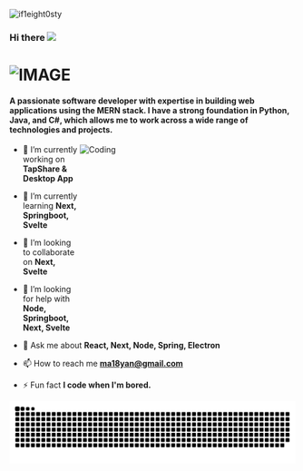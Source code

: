 <p align="left"> <img src="https://komarev.com/ghpvc/?username=if1eight0sty&label=Profile%20views&color=0e75b6&style=flat" alt="if1eight0sty" /> </p>
<h3>Hi there <img src="https://media.giphy.com/media/hvRJCLFzcasrR4ia7z/giphy.gif" width="25px"></a></h3>
<h1>
  <picture>
  <source media="(prefers-color-scheme: dark)" srcset="https://readme-typing-svg.demolab.com/?font=Fira+Code&weight=600&size=30&duration=4500&pause=1000&color=FFFFFF&background=301B5D00&vCenter=true&width=435&lines=I'm+Roshan+Aryan+Majhi!">
  <source media="(prefers-color-scheme: light)" srcset="https://readme-typing-svg.demolab.com?font=Fira+Code&weight=600&size=30&duration=4500&pause=1000&color=000000&background=301B5D00&vCenter=true&width=435&lines=I'm+Roshan+Aryan+Majhi!">
  <img alt="IMAGE" src="http://LIGHT_IMAGE_URL.png">
</picture>
</h1>
<!-- <h1 align="center">Hi 👋, I'm Roshan Aryan Majhi</h1> -->
<h4>A passionate software developer with expertise in building web applications using the MERN stack. I have a strong foundation in Python, Java, and C#, which allows me to work across a wide range of technologies and projects.</h4>
<img align="right" alt="Coding" width="380" height="300" src="https://steamuserimages-a.akamaihd.net/ugc/1631947648964785474/81CBA15178466DD47195A239232202E78987B714/?imw=5000&imh=5000&ima=fit&impolicy=Letterbox&imcolor=%23000000&letterbox=false">


- 🔭 I’m currently working on **TapShare & Desktop App**

- 🌱 I’m currently learning **Next, Springboot, Svelte**

- 👯 I’m looking to collaborate on **Next, Svelte**

- 🤝 I’m looking for help with **Node, Springboot, Next, Svelte**

- 💬 Ask me about **React, Next, Node, Spring, Electron**

- 📫 How to reach me **ma18yan@gmail.com**

- ⚡ Fun fact **I code when I'm bored.**

<picture>
  <source media="(prefers-color-scheme: dark)" srcset="https://raw.githubusercontent.com/if1eight0sty/if1eight0sty/efccf8a16b2e99048cd13471cb57421b847f3833/github-contribution-grid-snake-dark.svg">
  <source media="(prefers-color-scheme: light)" srcset="https://raw.githubusercontent.com/if1eight0sty/if1eight0sty/efccf8a16b2e99048cd13471cb57421b847f3833/github-contribution-grid-snake.svg">
  <img alt="github contribution grid snake animation" src="https://raw.githubusercontent.com/if1eight0sty/if1eight0sty/efccf8a16b2e99048cd13471cb57421b847f3833/github-contribution-grid-snake.svg">
</picture>
<!--
<h3 align="left">Languages and Tools:</h3>
<p align="left"> <a href="https://www.chartjs.org" target="_blank" rel="noreferrer"> <img src="https://www.chartjs.org/media/logo-title.svg" alt="chartjs" width="40" height="40"/> </a> <a href="https://www.w3schools.com/cs/" target="_blank" rel="noreferrer"> <img src="https://raw.githubusercontent.com/devicons/devicon/master/icons/csharp/csharp-original.svg" alt="csharp" width="40" height="40"/> </a> <a href="https://www.w3schools.com/css/" target="_blank" rel="noreferrer"> <img src="https://raw.githubusercontent.com/devicons/devicon/master/icons/css3/css3-original-wordmark.svg" alt="css3" width="40" height="40"/> </a> <a href="https://dart.dev" target="_blank" rel="noreferrer"> <img src="https://www.vectorlogo.zone/logos/dartlang/dartlang-icon.svg" alt="dart" width="40" height="40"/> </a> <a href="https://dotnet.microsoft.com/" target="_blank" rel="noreferrer"> <img src="https://raw.githubusercontent.com/devicons/devicon/master/icons/dot-net/dot-net-original-wordmark.svg" alt="dotnet" width="40" height="40"/> </a> <a href="https://www.electronjs.org" target="_blank" rel="noreferrer"> <img src="https://raw.githubusercontent.com/devicons/devicon/master/icons/electron/electron-original.svg" alt="electron" width="40" height="40"/> </a> <a href="https://expressjs.com" target="_blank" rel="noreferrer"> <img src="https://raw.githubusercontent.com/devicons/devicon/master/icons/express/express-original-wordmark.svg" alt="express" width="40" height="40"/> </a> <a href="https://www.figma.com/" target="_blank" rel="noreferrer"> <img src="https://www.vectorlogo.zone/logos/figma/figma-icon.svg" alt="figma" width="40" height="40"/> </a> <a href="https://flutter.dev" target="_blank" rel="noreferrer"> <img src="https://www.vectorlogo.zone/logos/flutterio/flutterio-icon.svg" alt="flutter" width="40" height="40"/> </a> <a href="https://www.framer.com/" target="_blank" rel="noreferrer"> <img src="https://www.vectorlogo.zone/logos/framer/framer-icon.svg" alt="framer" width="40" height="40"/> </a> <a href="https://git-scm.com/" target="_blank" rel="noreferrer"> <img src="https://www.vectorlogo.zone/logos/git-scm/git-scm-icon.svg" alt="git" width="40" height="40"/> </a> <a href="https://www.w3.org/html/" target="_blank" rel="noreferrer"> <img src="https://raw.githubusercontent.com/devicons/devicon/master/icons/html5/html5-original-wordmark.svg" alt="html5" width="40" height="40"/> </a> <a href="https://ionicframework.com" target="_blank" rel="noreferrer"> <img src="https://upload.wikimedia.org/wikipedia/commons/d/d1/Ionic_Logo.svg" alt="ionic" width="40" height="40"/> </a> <a href="https://www.java.com" target="_blank" rel="noreferrer"> <img src="https://raw.githubusercontent.com/devicons/devicon/master/icons/java/java-original.svg" alt="java" width="40" height="40"/> </a> <a href="https://developer.mozilla.org/en-US/docs/Web/JavaScript" target="_blank" rel="noreferrer"> <img src="https://raw.githubusercontent.com/devicons/devicon/master/icons/javascript/javascript-original.svg" alt="javascript" width="40" height="40"/> </a> <a href="https://www.mongodb.com/" target="_blank" rel="noreferrer"> <img src="https://raw.githubusercontent.com/devicons/devicon/master/icons/mongodb/mongodb-original-wordmark.svg" alt="mongodb" width="40" height="40"/> </a> <a href="https://www.mysql.com/" target="_blank" rel="noreferrer"> <img src="https://raw.githubusercontent.com/devicons/devicon/master/icons/mysql/mysql-original-wordmark.svg" alt="mysql" width="40" height="40"/> </a> <a href="https://nextjs.org/" target="_blank" rel="noreferrer"> <img src="https://cdn.worldvectorlogo.com/logos/nextjs-2.svg" alt="nextjs" width="40" height="40"/> </a> <a href="https://nodejs.org" target="_blank" rel="noreferrer"> <img src="https://raw.githubusercontent.com/devicons/devicon/master/icons/nodejs/nodejs-original-wordmark.svg" alt="nodejs" width="40" height="40"/> </a> <a href="https://www.python.org" target="_blank" rel="noreferrer"> <img src="https://raw.githubusercontent.com/devicons/devicon/master/icons/python/python-original.svg" alt="python" width="40" height="40"/> </a> <a href="https://reactjs.org/" target="_blank" rel="noreferrer"> <img src="https://raw.githubusercontent.com/devicons/devicon/master/icons/react/react-original-wordmark.svg" alt="react" width="40" height="40"/> </a> <a href="https://reactnative.dev/" target="_blank" rel="noreferrer"> <img src="https://reactnative.dev/img/header_logo.svg" alt="reactnative" width="40" height="40"/> </a> <a href="https://redux.js.org" target="_blank" rel="noreferrer"> <img src="https://raw.githubusercontent.com/devicons/devicon/master/icons/redux/redux-original.svg" alt="redux" width="40" height="40"/> </a> <a href="https://spring.io/" target="_blank" rel="noreferrer"> <img src="https://www.vectorlogo.zone/logos/springio/springio-icon.svg" alt="spring" width="40" height="40"/> </a> <a href="https://svelte.dev" target="_blank" rel="noreferrer"> <img src="https://upload.wikimedia.org/wikipedia/commons/1/1b/Svelte_Logo.svg" alt="svelte" width="40" height="40"/> </a> <a href="https://tailwindcss.com/" target="_blank" rel="noreferrer"> <img src="https://www.vectorlogo.zone/logos/tailwindcss/tailwindcss-icon.svg" alt="tailwind" width="40" height="40"/> </a> <a href="https://www.typescriptlang.org/" target="_blank" rel="noreferrer"> <img src="https://raw.githubusercontent.com/devicons/devicon/master/icons/typescript/typescript-original.svg" alt="typescript" width="40" height="40"/> </a> </p>
 -->
<!--
<p><img align="center" src="https://github-readme-streak-stats.herokuapp.com/?user=if1eight0sty&" alt="if1eight0sty" /></p>
<p>&nbsp;<img align="center" src="https://github-readme-stats.vercel.app/api?username=if1eight0sty&show_icons=true&locale=en" alt="if1eight0sty" /></p>
<p><img align="left" src="https://github-readme-stats.vercel.app/api/top-langs?username=if1eight0sty&show_icons=true&locale=en&layout=compact" alt="if1eight0sty" /></p>
 -->
